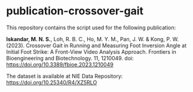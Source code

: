 # publication-crossover-gait

This repository contains the script used for the following publication:

**Iskandar, M. N. S.**, Loh, R. B. C., Ho, M. Y. M., Pan, J. W. & Kong, P. W. (2023). Crossover Gait in Running and Measuring Foot Inversion Angle at Initial Foot Strike: A Front-View Video Analysis Approach. Frontiers in Bioengineering and Biotechnology. 11, 1210049. doi: https://doi.org/10.3389/fbioe.2023.1210049

The dataset is available at NIE Data Repository: https://doi.org/10.25340/R4/XZ5RLO
